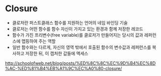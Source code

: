 # Closure

- 클로저란 퍼스트클래스 함수를 지원하는 언어의 네임 바인딩 기술
- 클로저는 어떤 함수를 함수 자신이 가지고 있는 환경과 함께 저장한 레코드
- 함수가 가진 프리변수(free variable)를 클로저가 만들어지는 당시의 값과 레퍼런스에 맵핑하여 주는 역할
- 일반 함수와는 다르게, 자신의 영역 밖에서 호출된 함수의 변수값과 레퍼런스를 복사하고 저장한 뒤, 이 캡처한 값들에 액세스

<http://schoolofweb.net/blog/posts/%ED%8C%8C%EC%9D%B4%EC%8D%AC-%ED%81%B4%EB%A1%9C%EC%A0%80-closure/>